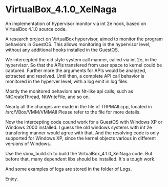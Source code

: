 # VirtualBox_4.1.0_XelNaga
An implementation of hypervisor monitor via int 2e hook, based on VirtualBox 4.1.0 source code.

A research project on VirtualBox hypervisor, aimed to monitor the program behaviors in GuestOS.
This allows monitoring in the hypervisor level, without any additional hooks installed in the GuestOS.

We intercepted the old style system call manner, called via int 2e, in the hypervisor. 
So that the APis transfered from user space to kernel could be captured. 
Further more the arguments for APIs would be analyzed, extracted and resolved.
Until then, a complete API call behavior is monitored in the hyperver level, with a log emit in log files.

Mostly the monitored behaviors are Nt-like api calls, such as NtCreateThread, NtWriteFile, and so on.

Nearly all the changes are made in the file of TRPMAll.cpp, located in /src/VBox/VMM/VMMAll
Please refer to the file for more details.

Now the intercepting code cound work for a GuestOS with Windows XP or Windows 2000 installed. 
I guess the old windows systems with int 2e transfering manner would agree with that.
And the resolving code is only supported for Windows XP, since the kernel objects various in different versions of Windows.

Use the vbox_build.sh to build the VirtualBox_4.1.0_XelNaga code. 
But before that, many dependent libs should be installed. It's a tough work.

And some examples of logs are stored in the folder of Logs.

Enjoy.


